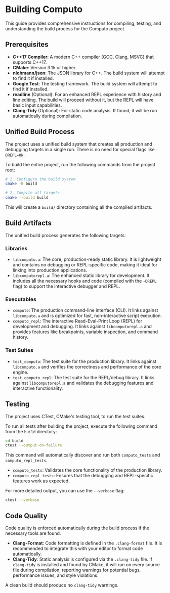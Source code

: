 # Building Computo

This guide provides comprehensive instructions for compiling, testing, and understanding the build process for the Computo project.

## Prerequisites

-   **C++17 Compiler**: A modern C++ compiler (GCC, Clang, MSVC) that supports C++17.
-   **CMake**: Version 3.15 or higher.
-   **nlohmann/json**: The JSON library for C++. The build system will attempt to find it if installed.
-   **Google Test**: The testing framework. The build system will attempt to find it if installed.
-   **readline** (Optional): For an enhanced REPL experience with history and line editing. The build will proceed without it, but the REPL will have basic input capabilities.
-   **Clang-Tidy** (Optional): For static code analysis. If found, it will be run automatically during compilation.

## Unified Build Process

The project uses a unified build system that creates all production and debugging targets in a single run. There is no need for special flags like `-DREPL=ON`.

To build the entire project, run the following commands from the project root:

```bash
# 1. Configure the build system
cmake -B build

# 2. Compile all targets
cmake --build build
```

This will create a `build/` directory containing all the compiled artifacts.

## Build Artifacts

The unified build process generates the following targets:

### Libraries

-   `libcomputo.a`: The core, production-ready static library. It is lightweight and contains no debugging or REPL-specific code, making it ideal for linking into production applications.
-   `libcomputorepl.a`: The enhanced static library for development. It includes all the necessary hooks and code (compiled with the `-DREPL` flag) to support the interactive debugger and REPL.

### Executables

-   `computo`: The production command-line interface (CLI). It links against `libcomputo.a` and is optimized for fast, non-interactive script execution.
-   `computo_repl`: The interactive Read-Eval-Print Loop (REPL) for development and debugging. It links against `libcomputorepl.a` and provides features like breakpoints, variable inspection, and command history.

### Test Suites

-   `test_computo`: The test suite for the production library. It links against `libcomputo.a` and verifies the correctness and performance of the core engine.
-   `test_computo_repl`: The test suite for the REPL/debug library. It links against `libcomputorepl.a` and validates the debugging features and interactive functionality.

## Testing

The project uses CTest, CMake's testing tool, to run the test suites.

To run all tests after building the project, execute the following command from the `build` directory:

```bash
cd build
ctest --output-on-failure
```

This command will automatically discover and run both `computo_tests` and `computo_repl_tests`.

-   `computo_tests`: Validates the core functionality of the production library.
-   `computo_repl_tests`: Ensures that the debugging and REPL-specific features work as expected.

For more detailed output, you can use the `--verbose` flag:

```bash
ctest --verbose
```

## Code Quality

Code quality is enforced automatically during the build process if the necessary tools are found.

-   **Clang-Format**: Code formatting is defined in the `.clang-format` file. It is recommended to integrate this with your editor to format code automatically.
-   **Clang-Tidy**: Static analysis is configured via the `.clang-tidy` file. If `clang-tidy` is installed and found by CMake, it will run on every source file during compilation, reporting warnings for potential bugs, performance issues, and style violations.

A clean build should produce no `clang-tidy` warnings.
